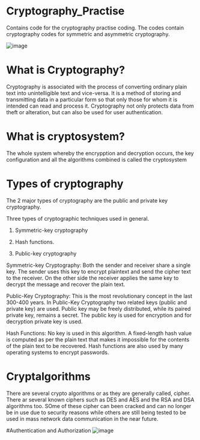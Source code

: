 # Cryptography_Practise
Contains code for the cryptography practise coding. The codes contain cryptography codes for symmetric and asymmetric cryptography.

![image](https://user-images.githubusercontent.com/68814937/194497417-dec71caf-4472-4d5d-bc0b-71adec30b7b7.png)


# What is Cryptography?
Cryptography is associated with the process of converting ordinary plain text into unintelligible text and vice-versa. It is a method of storing and transmitting data in a particular form so that only those for whom it is intended can read and process it. Cryptography not only protects data from theft or alteration, but can also be used for user authentication.

# What is cryptosystem?
The whole system whereby the encrypption and decryption occurs, the key configuration and all the algorithms combined is called the cryptosystem

# Types of cryptography
The 2 major types of cryptography are the public and private key cryptography. 

Three types of cryptographic techniques used in general.

1. Symmetric-key cryptography

2. Hash functions.

3. Public-key cryptography

Symmetric-key Cryptography: Both the sender and receiver share a single key. The sender uses this key to encrypt plaintext and send the cipher text to the receiver. On the other side the receiver applies the same key to decrypt the message and recover the plain text.

Public-Key Cryptography: This is the most revolutionary concept in the last 300-400 years. In Public-Key Cryptography two related keys (public and private key) are used. Public key may be freely distributed, while its paired private key, remains a secret. The public key is used for encryption and for decryption private key is used.

Hash Functions: No key is used in this algorithm. A fixed-length hash value is computed as per the plain text that makes it impossible for the contents of the plain text to be recovered. Hash functions are also used by many operating systems to encrypt passwords.

# Cryptalgorithms
There are several crypto algorithms or as they are generally called, cipher. There ar several known ciphers such as DES and AES and the RSA and DSA algorithms too. SOme of these cipher can been cracked and can no longer be in use due to security reasons while others are still being tested to be used in mass network data communication in the near future.

#Authentication and Authorization
![image](https://user-images.githubusercontent.com/68814937/194498245-c4f59222-e0be-4b49-b83d-a1ee06b5ec27.png)

